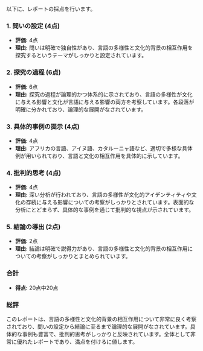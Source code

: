 以下に、レポートの採点を行います。

### 1. 問いの設定 (4点)
- **評価:** 4点
- **理由:** 問いは明確で独自性があり、言語の多様性と文化的背景の相互作用を探究するというテーマがしっかりと設定されています。

### 2. 探究の過程 (6点)
- **評価:** 6点
- **理由:** 探究の過程が論理的かつ体系的に示されており、言語の多様性が文化に与える影響と文化が言語に与える影響の両方を考察しています。各段落が明確に分かれており、論理的な展開がなされています。

### 3. 具体的事例の提示 (4点)
- **評価:** 4点
- **理由:** アフリカの言語、アイヌ語、カタルーニャ語など、適切で多様な具体例が用いられており、言語と文化の相互作用を具体的に示しています。

### 4. 批判的思考 (4点)
- **評価:** 4点
- **理由:** 深い分析が行われており、言語の多様性が文化的アイデンティティや文化の存続に与える影響についての考察がしっかりとされています。表面的な分析にとどまらず、具体的な事例を通じて批判的な視点が示されています。

### 5. 結論の導出 (2点)
- **評価:** 2点
- **理由:** 結論は明確で説得力があり、言語の多様性と文化的背景の相互作用についての考察がしっかりとまとめられています。

### 合計
- **得点:** 20点中20点

### 総評
このレポートは、言語の多様性と文化的背景の相互作用について非常に良く考察されており、問いの設定から結論に至るまで論理的な展開がなされています。具体的な事例も豊富で、批判的思考がしっかりと反映されています。全体として非常に優れたレポートであり、満点を付けるに値します。